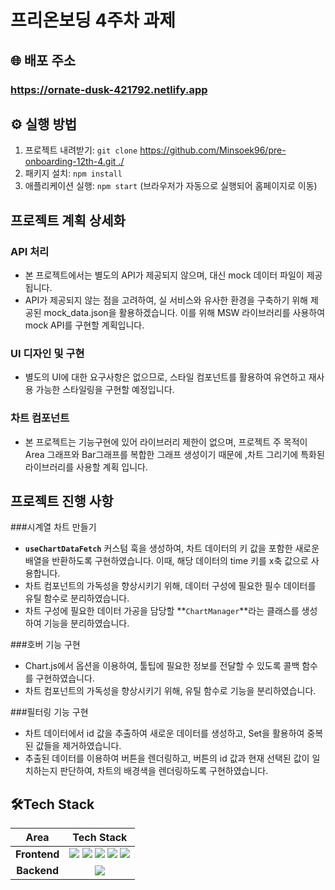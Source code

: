 # 프리온보딩 4주차 과제
## 🌐 배포 주소
### https://ornate-dusk-421792.netlify.app



## ⚙ 실행 방법

1. 프로젝트 내려받기: `git clone` [https://github.com/Minsoek96/pre-onboarding-12th-4.git ./](https://github.com/Minsoek96/pre-onboarding-12th-4.git) 
2. 패키지 설치: `npm install`
3. 애플리케이션 실행: `npm start` (브라우저가 자동으로 실행되어 홈페이지로 이동)
## 프로젝트 계획 상세화

### API 처리

- 본 프로젝트에서는 별도의 API가 제공되지 않으며, 대신 mock 데이터 파일이 제공됩니다.
- API가 제공되지 않는 점을 고려하여, 실 서비스와 유사한 환경을 구축하기 위해 제공된 mock_data.json을 활용하겠습니다. 이를 위해 MSW 라이브러리를 사용하여 mock API를 구현할 계획입니다.

### UI 디자인 및 구현

- 별도의 UI에 대한 요구사항은 없으므로, 스타일 컴포넌트를 활용하여 유연하고 재사용 가능한 스타일링을 구현할 예정입니다.

### 차트 컴포넌트

- 본 프로젝트는 기능구현에 있어 라이브러리 제한이 없으며, 프로젝트 주 목적이 Area 그래프와 Bar그래프를 복합한 그래프 생성이기 때문에 ,차트 그리기에 특화된 라이브러리를 사용할 계획 입니다.
  
## 프로젝트 진행 사항

###시계열 차트 만들기
- **`useChartDataFetch`** 커스텀 훅을 생성하여, 차트 데이터의 키 값을 포함한 새로운 배열을 반환하도록 구현하였습니다. 이때, 해당 데이터의 time 키를 x축 값으로 사용합니다.
- 차트 컴포넌트의 가독성을 향상시키기 위해, 데이터 구성에 필요한 필수 데이터를 유틸 함수로 분리하였습니다.
- 차트 구성에 필요한 데이터 가공을 담당할 **`ChartManager`**라는 클래스를 생성하여 기능을 분리하였습니다.
    
###호버 기능 구현
- Chart.js에서 옵션을 이용하여, 툴팁에 필요한 정보를 전달할 수 있도록 콜백 함수를 구현하였습니다.
- 차트 컴포넌트의 가독성을 향상시키기 위해, 유틸 함수로 기능을 분리하였습니다.

###필터링 기능 구현
- 차트 데이터에서 id 값을 추출하여 새로운 데이터를 생성하고, Set을 활용하여 중복된 값들을 제거하였습니다.
- 추출된 데이터를 이용하여 버튼을 렌더링하고, 버튼의 id 값과 현재 선택된 값이 일치하는지 판단하여, 차트의 배경색을 렌더링하도록 구현하였습니다.

## 🛠Tech Stack
<div>

Area| Tech Stack|
:--------:|:------------------------------:|
**Frontend** | <img src="https://img.shields.io/badge/react-61DAFB?style=for-the-badge&logo=react&logoColor=black"> <img src="https://img.shields.io/badge/React Router-CA4245.svg?&style=for-the-badge&logo=reactrouter&logoColor=white"> <img src="https://img.shields.io/badge/Axios-5A29E4.svg?&style=for-the-badge&logo=axios&logoColor=white"> <img src="https://img.shields.io/badge/styledcomponents-DB7093.svg?&style=for-the-badge&logo=styledcomponents&logoColor=white"> <img src="https://img.shields.io/badge/chart.js-E34F26?style=for-the-badge&logo=chart.js&logoColor=white">
**Backend** | <img src="https://img.shields.io/badge/Mock Service Worker-FF6A33?&style=for-the-badge">
</div>
